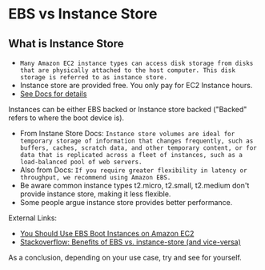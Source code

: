 # EBS vs Instance Store 

## What is Instance Store

- `Many Amazon EC2 instance types can access disk storage from disks that are physically attached to the host computer. This disk storage is referred to as instance store.`
- Instance store are provided free. You only pay for EC2 Instance hours.
- [See Docs for details](http://docs.aws.amazon.com/AWSEC2/latest/UserGuide/InstanceStorage.html)

Instances can be either EBS backed or Instance store backed ("Backed" refers to where the boot device is).

- From Instane Store Docs: `Instance store volumes are ideal for temporary storage of information that changes frequently, such as buffers, caches, scratch data, and other temporary content, or for data that is replicated across a fleet of instances, such as a load-balanced pool of web servers.`
- Also from Docs: `If you require greater flexibility in latency or throughput, we recommend using Amazon EBS.`
- Be aware common instance types t2.micro, t2.small, t2.medium don't provide instance store, making it less flexible.
- Some people argue instance store provides better performance.

External Links:
- [You Should Use EBS Boot Instances on Amazon EC2](http://alestic.com/2012/01/ec2-ebs-boot-recommended)
- [Stackoverflow: Benefits of EBS vs. instance-store (and vice-versa)](http://stackoverflow.com/questions/3630506/benefits-of-ebs-vs-instance-store-and-vice-versa)

As a conclusion, depending on your use case, try and see for yourself.